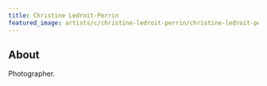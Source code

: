 ```yaml
---
title: Christine Ledroit-Perrin
featured_image: artists/c/christine-ledroit-perrin/christine-ledroit-perrin.jpg
---
```

## About

Photographer.


